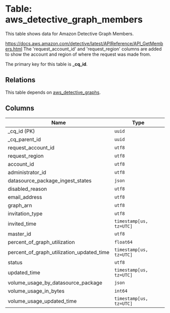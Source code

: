 # Table: aws_detective_graph_members

This table shows data for Amazon Detective Graph Members.

https://docs.aws.amazon.com/detective/latest/APIReference/API_GetMembers.html
The 'request_account_id' and 'request_region' columns are added to show the account and region of where the request was made from.

The primary key for this table is **_cq_id**.

## Relations

This table depends on [aws_detective_graphs](aws_detective_graphs.md).

## Columns

| Name          | Type          |
| ------------- | ------------- |
|_cq_id (PK)|`uuid`|
|_cq_parent_id|`uuid`|
|request_account_id|`utf8`|
|request_region|`utf8`|
|account_id|`utf8`|
|administrator_id|`utf8`|
|datasource_package_ingest_states|`json`|
|disabled_reason|`utf8`|
|email_address|`utf8`|
|graph_arn|`utf8`|
|invitation_type|`utf8`|
|invited_time|`timestamp[us, tz=UTC]`|
|master_id|`utf8`|
|percent_of_graph_utilization|`float64`|
|percent_of_graph_utilization_updated_time|`timestamp[us, tz=UTC]`|
|status|`utf8`|
|updated_time|`timestamp[us, tz=UTC]`|
|volume_usage_by_datasource_package|`json`|
|volume_usage_in_bytes|`int64`|
|volume_usage_updated_time|`timestamp[us, tz=UTC]`|